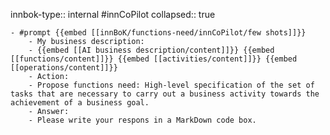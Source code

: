 innbok-type:: internal
#innCoPilot
collapsed:: true

	- #prompt {{embed [[innBoK/functions-need/innCoPilot/few shots]]}}
		- My business description:
		- {{embed [[AI business description/content]]}} {{embed [[functions/content]]}} {{embed [[activities/content]]}} {{embed [[operations/content]]}}
		- Action:
		- Propose functions need: High-level specification of the set of tasks that are necessary to carry out a business activity towards the achievement of a business goal.
		- Answer:
		- Please write your respons in a MarkDown code box.